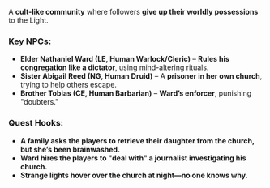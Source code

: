 A **cult-like community** where followers **give up their worldly possessions** to the Light.

### **Key NPCs:**

- **Elder Nathaniel Ward (LE, Human Warlock/Cleric)** – **Rules his congregation like a dictator**, using mind-altering rituals.
- **Sister Abigail Reed (NG, Human Druid)** – A **prisoner in her own church**, trying to help others escape.
- **Brother Tobias (CE, Human Barbarian)** – **Ward’s enforcer**, punishing "doubters."

### **Quest Hooks:**

- **A family asks the players to retrieve their daughter from the church, but she’s been brainwashed.**
- **Ward hires the players to "deal with" a journalist investigating his church.**
- **Strange lights hover over the church at night—no one knows why.**